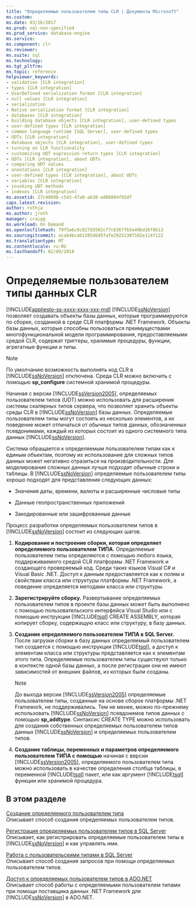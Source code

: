 ```yaml
---
title: "Определяемые пользователем типы CLR | Документы Microsoft"
ms.custom: 
ms.date: 03/16/2017
ms.prod: sql-non-specified
ms.prod_service: database-engine
ms.service: 
ms.component: clr
ms.reviewer: 
ms.suite: sql
ms.technology: 
ms.tgt_pltfrm: 
ms.topic: reference
helpviewer_keywords:
- validation [CLR integration]
- types [CLR integration]
- UserDefined serialization format [CLR integration]
- null values [CLR integration]
- serialization
- Native serialization format [CLR integration]
- databases [CLR integration]
- building database objects [CLR integration], user-defined types
- user-defined types [CLR integration]
- common language runtime [SQL Server], user-defined types
- UDTs [CLR integration]
- database objects [CLR integration], user-defined types
- turning on CLR functionality
- customizing UDT expression return types [CLR integration]
- UDTs [CLR integration], about UDTs
- comparing UDT values
- annotations [CLR integration]
- user-defined types [CLR integration], about UDTs
- variables [CLR integration]
- invoking UDT methods
- indexes [CLR integration]
ms.assetid: 27c4889b-c543-47a8-a630-ad06804f92df
caps.latest.revision: 
author: rothja
ms.author: jroth
manager: craigg
ms.workload: On Demand
ms.openlocfilehash: 79f5a6c9c827d3502cf7c636ffb5e49bd16f0b13
ms.sourcegitcommit: acab4bcab1385d645fafe2925130f102e114f122
ms.translationtype: MT
ms.contentlocale: ru-RU
ms.lasthandoff: 02/09/2018
---
```

# <a name="clr-user-defined-types"></a>Определяемые пользователем типы данных CLR
[!INCLUDE[appliesto-ss-xxxx-xxxx-xxx-md](../../includes/appliesto-ss-xxxx-xxxx-xxx-md.md)]
  [!INCLUDE[ssNoVersion](../../includes/ssnoversion-md.md)] позволяет создавать объекты базы данных, которые программируются по сборке, созданной в среде CLR платформы .NET Framework. Объекты базы данных, которые способны пользоваться преимуществами многофункциональной модели программирования, предоставляемыми средой CLR, содержат триггеры, хранимые процедуры, функции, агрегатные функции и типы.  
  
> [!NOTE]  
>  По умолчанию возможность выполнять код CLR в [!INCLUDE[ssNoVersion](../../includes/ssnoversion-md.md)] отключена. Среда CLR можно включить с помощью **sp_configure** системной хранимой процедуры.  
  
 Начиная с версии [!INCLUDE[ssVersion2005](../../includes/ssversion2005-md.md)], определяемых пользователем типов (UDT) можно использовать для расширения системы скалярных типов сервера, что позволяет хранить объекты среды CLR в [!INCLUDE[ssNoVersion](../../includes/ssnoversion-md.md)] базы данных. Определяемые пользователем типы могут состоять из несколько элементов, а их поведение может отличаться от обычных типов данных, обозначенных псевдонимами, каждый из которых состоит из одного системного типа данных [!INCLUDE[ssNoVersion](../../includes/ssnoversion-md.md)].  
  
 Система обращается к определяемым пользователем типам как к единым объектам, поэтому их использование для сложных типов данных может негативно отразиться на производительности. Для моделирования сложных данных лучше подходят обычные строки и таблицы. В [!INCLUDE[ssNoVersion](../../includes/ssnoversion-md.md)] определяемые пользователем типы хорошо подходят для представления следующих данных:  
  
-   Значения даты, времени, валюты и расширенные числовые типы  
  
-   Данные геопространственных приложений  
  
-   Закодированные или зашифрованные данные  
  
 Процесс разработки определяемых пользователем типов в [!INCLUDE[ssNoVersion](../../includes/ssnoversion-md.md)] состоит из следующих шагов.  
  
1.  **Кодирование и построение сборки, которая определяет определяемого пользователем ТИПА.** Определяемые пользователем типы определяются с помощью любого языка, поддерживаемого средой CLR платформы .NET Framework и создающего проверяемый код. Среди таких языков Visual C# и Visual Basic .NET. Доступ к данным предоставляется как к полям и свойствам класса или структуры платформы .NET Framework, а поведение определяется методами класса или структуры.  
  
2.  **Зарегистрируйте сборку.** Развертывание определяемых пользователем типов в проекте базы данных может быть выполнено с помощью пользовательского интерфейса Visual Studio или с помощью инструкции [!INCLUDE[tsql](../../includes/tsql-md.md)] CREATE ASSEMBLY, которая копирует сборку, содержащую класс или структуру, в базу данных.  
  
3.  **Создание определяемого пользователем ТИПА в SQL Server.** После загрузки сборки в базу данных определяемый пользователем тип создается с помощью инструкции [!INCLUDE[tsql](../../includes/tsql-md.md)], а доступ к элементам класса или структуры представляется как к элементам этого типа. Определяемые пользователем типы существуют только в контексте одной базы данных, а после регистрации они не имеют зависимостей от внешних файлов, из которых были созданы.  
  
    > [!NOTE]  
    >  До выхода версии [!INCLUDE[ssVersion2005](../../includes/ssversion2005-md.md)] определяемые пользователем типы, созданные на основе сборок платформы .NET Framework, не поддерживались. Тем не менее, можно по-прежнему использовать [!INCLUDE[ssNoVersion](../../includes/ssnoversion-md.md)] псевдонимов типов данных с помощью **sp_addtype**. Синтаксис CREATE TYPE можно использовать для создания собственных определяемых пользователем типов данных [!INCLUDE[ssNoVersion](../../includes/ssnoversion-md.md)] и определяемых пользователем типов.  
  
4.  **Создание таблицы, переменных и параметров определяемого пользователем ТИПА с помощью** начиная с версии [!INCLUDE[ssVersion2005](../../includes/ssversion2005-md.md)], определяемого пользователем типа можно использовать в качестве определения столбца таблицы, в переменной [!INCLUDE[tsql](../../includes/tsql-md.md)] пакет, или как аргумент [!INCLUDE[tsql](../../includes/tsql-md.md)] функции или хранимой процедура.  
  
## <a name="in-this-section"></a>В этом разделе  
 [Создание определяемого пользователем типа](../../relational-databases/clr-integration-database-objects-user-defined-types/creating-user-defined-types.md)  
 Описывает способ создания определяемых пользователем типов.  
  
 [Регистрация определяемых пользователем типов в SQL Server](../../relational-databases/clr-integration-database-objects-user-defined-types/registering-user-defined-types-in-sql-server.md)  
 Описывает, как регистрировать определяемые пользователем типы в [!INCLUDE[ssNoVersion](../../includes/ssnoversion-md.md)] и как управлять ими.  
  
 [Работа с пользовательскими типами в SQL Server](../../relational-databases/clr-integration-database-objects-user-defined-types/working-with-user-defined-types-in-sql-server.md)  
 Описывает способ создания запросов при помощи определяемых пользователем типов.  
  
 [Доступ к определяемых пользователем типов в ADO.NET](../../relational-databases/clr-integration-database-objects-user-defined-types/accessing-user-defined-types-in-ado-net.md)  
 Описывает способ работы с определяемыми пользователем типами при помощи поставщика данных .NET Framework для [!INCLUDE[ssNoVersion](../../includes/ssnoversion-md.md)] в ADO.NET.  
  
  

